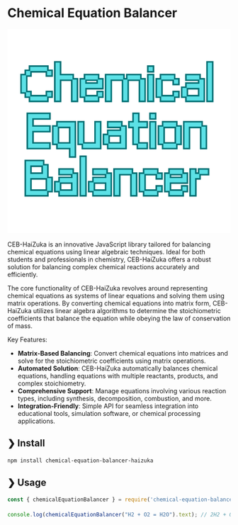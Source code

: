 # Chemical Equation Balancer

<p align="center"> <img src="./assets/bce-bg.png" alt="bg" /> </p>

CEB-HaiZuka is an innovative JavaScript library tailored for balancing chemical equations using linear algebraic techniques. Ideal for both students and professionals in chemistry, CEB-HaiZuka offers a robust solution for balancing complex chemical reactions accurately and efficiently.

The core functionality of CEB-HaiZuka revolves around representing chemical equations as systems of linear equations and solving them using matrix operations. By converting chemical equations into matrix form, CEB-HaiZuka utilizes linear algebra algorithms to determine the stoichiometric coefficients that balance the equation while obeying the law of conservation of mass.

Key Features:

- **Matrix-Based Balancing**: Convert chemical equations into matrices and solve for the stoichiometric coefficients using matrix operations.
- **Automated Solution**: CEB-HaiZuka automatically balances chemical equations, handling equations with multiple reactants, products, and complex stoichiometry.
- **Comprehensive Support**: Manage equations involving various reaction types, including synthesis, decomposition, combustion, and more.
- **Integration-Friendly**: Simple API for seamless integration into educational tools, simulation software, or chemical processing applications.



## ❯ Install

```bash
npm install chemical-equation-balancer-haizuka
```

## ❯ Usage

```javascript
const { chemicalEquationBalancer } = require('chemical-equation-balancer-haizuka')

console.log(chemicalEquationBalancer("H2 + O2 = H2O").text); // 2H2 + O2 = 2H2O
```
